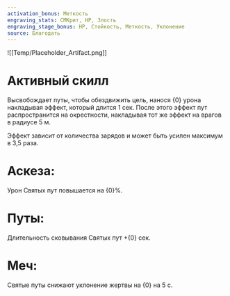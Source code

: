 ```yaml
---
activation_bonus: Меткость
engraving_stats: СМКрит, HP, Злость
engraving_stage_bonus: HP, Стойкость, Меткость, Уклонение
source: Благодать
---
```

![[Temp/Placeholder_Artifact.png]]
# Активный скилл
Высвобождает путы, чтобы обездвижить цель, нанося {0} урона накладывая эффект, который длится 1 сек. После этого эффект пут распространится на окрестности, накладывая тот же эффект на врагов в радиусе 5 м.

Эффект зависит от количества зарядов и может быть усилен максимум в 3,5 раза.

# Аскеза: 
Урон Святых пут повышается на {0}%.
# Путы: 
Длительность сковывания Святых пут +{0} сек.
# Меч: 
Святые путы снижают уклонение жертвы на {0} на 5 с.
